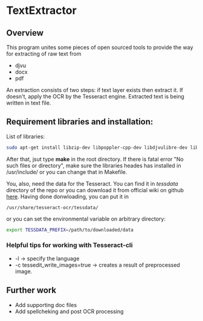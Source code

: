 # TextExtractor

## Overview
This program unites some pieces of open sourced tools to provide the way for extracting of raw text from
 
* djvu
* docx
* pdf

An extraction consists of two steps: if text layer exists then extract it. If doesn't, apply the OCR by the Tesseract engine. Extracted text is being written in text file.

## Requirement libraries and installation:
List of libraries:
```bash
sudo apt-get install libzip-dev libpoppler-cpp-dev libdjvulibre-dev libtesseract-dev libleptonica-dev libtiff-dev
```
After that, jsut type **make** in the root directory. If there is fatal error "No such files or directory", make sure the libraries heades has installed in /usr/include/ or you can change that in Makefile.

You, also, need the data for the Tesseract. You can find it in *tessdata* directory of the repo or you can download it from official wiki on github [here](https://github.com/tesseract-ocr/tesseract/wiki/Data-Files). Having done donwloading, you can put it in 
```
/usr/share/tesseract-ocr/tessdata/
```
or you can set the environmental variable on arbitrary directory:
```bash
export TESSDATA_PREFIX=/path/to/downloaded/data
```

### Helpful tips for working with Tesseract-cli
* -l -> specify the language
* -c tessedit_write_images=true -> creates a result of preprocessed image.


## Further work
* Add supporting doc files
* Add spellcheking and post OCR processing
